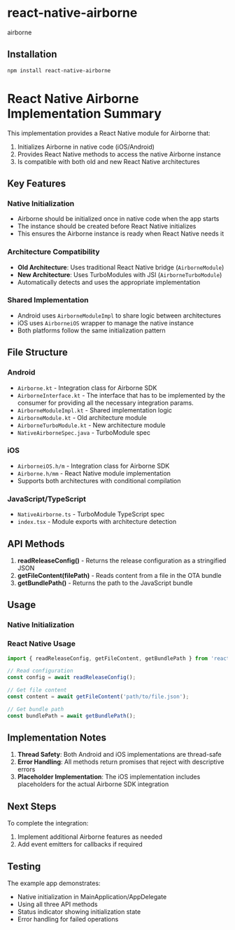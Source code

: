 # react-native-airborne

airborne

## Installation

```sh
npm install react-native-airborne
```

# React Native Airborne Implementation Summary

This implementation provides a React Native module for Airborne that:
1. Initializes Airborne in native code (iOS/Android)
2. Provides React Native methods to access the native Airborne instance
3. Is compatible with both old and new React Native architectures

## Key Features

### Native Initialization
- Airborne should be initialized once in native code when the app starts
- The instance should be created before React Native initializes
- This ensures the Airborne instance is ready when React Native needs it

### Architecture Compatibility
- **Old Architecture**: Uses traditional React Native bridge (`AirborneModule`)
- **New Architecture**: Uses TurboModules with JSI (`AirborneTurboModule`)
- Automatically detects and uses the appropriate implementation

### Shared Implementation
- Android uses `AirborneModuleImpl` to share logic between architectures
- iOS uses `AirborneiOS` wrapper to manage the native instance
- Both platforms follow the same initialization pattern

## File Structure

### Android
- `Airborne.kt` - Integration class for Airborne SDK
- `AirborneInterface.kt` - The interface that has to be implemented by the consumer for providing all the necessary integration params.
- `AirborneModuleImpl.kt` - Shared implementation logic
- `AirborneModule.kt` - Old architecture module
- `AirborneTurboModule.kt` - New architecture module
- `NativeAirborneSpec.java` - TurboModule spec

### iOS
- `AirborneiOS.h/m` - Integration class for Airborne SDK
- `Airborne.h/mm` - React Native module implementation
- Supports both architectures with conditional compilation

### JavaScript/TypeScript
- `NativeAirborne.ts` - TurboModule TypeScript spec
- `index.tsx` - Module exports with architecture detection

## API Methods

1. **readReleaseConfig()** - Returns the release configuration as a stringified JSON
2. **getFileContent(filePath)** - Reads content from a file in the OTA bundle
3. **getBundlePath()** - Returns the path to the JavaScript bundle

## Usage

### Native Initialization



### React Native Usage
```typescript
import { readReleaseConfig, getFileContent, getBundlePath } from 'react-native-Airborne';

// Read configuration
const config = await readReleaseConfig();

// Get file content
const content = await getFileContent('path/to/file.json');

// Get bundle path
const bundlePath = await getBundlePath();
```

## Implementation Notes

1. **Thread Safety**: Both Android and iOS implementations are thread-safe
2. **Error Handling**: All methods return promises that reject with descriptive errors
3. **Placeholder Implementation**: The iOS implementation includes placeholders for the actual Airborne SDK integration

## Next Steps

To complete the integration:
1. Implement additional Airborne features as needed
2. Add event emitters for callbacks if required

## Testing

The example app demonstrates:
- Native initialization in MainApplication/AppDelegate
- Using all three API methods
- Status indicator showing initialization state
- Error handling for failed operations
